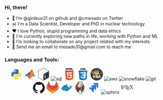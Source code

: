 <h3 align="left">Hi, there!</h3>

<ul>
  <li>👋 I’m @girdeux31 on github and @cmesado on Twitter</li>
  <li>📊 I'm a Data Scientist, Developer and PhD in nuclear technology</li>  
  <li>❤️ I love Python, stupid programming and data ethics</li>
  <li>🌱 I'm currently exploring new paths in life, working with Python and ML</li>
  <li>👀 I’m looking to collaborate on any project related with my interests</li>
  <li>📧 Send me an email to mesado31@gmail.com to reach me </li>
</ul>

<h3 align="left">Languages and Tools:</h3>

<p align="center">
  <img src="https://raw.githubusercontent.com/devicons/devicon/master/icons/python/python-original.svg" alt="python" width="40" height="40"/>
  <img src="https://raw.githubusercontent.com/devicons/devicon/master/icons/matlab/matlab-original.svg" alt="matlab" width="40" height="40"/>
  <img src="https://raw.githubusercontent.com/devicons/devicon/master/icons/bash/bash-original.svg" alt="bash" width="40" height="40"/>

  <img src="https://seeklogo.com/images/A/azure-sql-database-logo-D7A32C9CD9-seeklogo.com.png" alt="sql" width="40" height="40"/>
  <img src="https://raw.githubusercontent.com/devicons/devicon/master/icons/html5/html5-original-wordmark.svg" alt="html5" width="40" height="40"/> 
  <img src="https://raw.githubusercontent.com/devicons/devicon/master/icons/css3/css3-original-wordmark.svg" alt="css3" width="40" height="40"/>

  <img src="https://raw.githubusercontent.com/github/explore/71e4a0fc524fd1d7a0d9a940aa6b91f31458a87b/topics/vba/vba.png" alt="vba" width="40" height="40"/>

  <img src="https://images.seeklogo.com/logo-png/31/1/amazon-web-services-aws-logo-png_seeklogo-319188.png" alt="aws" width="40" height="40"/>
  <img src="https://avatars.githubusercontent.com/u/6453780" alt="snowflake" width="40" height="40"/>
  <img src="https://www.vectorlogo.zone/logos/git-scm/git-scm-icon.svg" alt="git" width="40" height="40"/>
  <img src="https://raw.githubusercontent.com/devicons/devicon/master/icons/github/github-original.svg" alt="github" width="40" height="40"/>
  <img src="https://raw.githubusercontent.com/devicons/devicon/master/icons/gitlab/gitlab-original.svg" alt="gitlab" width="40" height="40"/>
  <img src="https://raw.githubusercontent.com/devicons/devicon/master/icons/docker/docker-original.svg" alt="dcoker" width="40" height="40"/>
  <img src="https://raw.githubusercontent.com/devicons/devicon/master/icons/jenkins/jenkins-original.svg" alt="jenkins" width="40" height="40"/>
  <img src="https://raw.githubusercontent.com/devicons/devicon/master/icons/jira/jira-original.svg" alt="jira" width="40" height="40"/>

  <img src="https://gitlab.inria.fr/uploads/-/system/project/avatar/42214/sphinxdoc.png?width=64" alt="sphinx" width="40" height="40"/>
  <img src="https://raw.githubusercontent.com/devicons/devicon/master/icons/latex/latex-original.svg" alt="latex" width="40" height="40"/>
</p>

